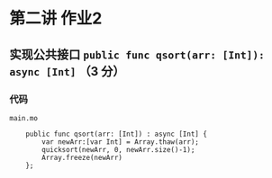 # 第二讲 作业2
## 实现公共接口 `public func qsort(arr: [Int]): async [Int]` （3 分）

### 代码
`main.mo`
```Motoko
    public func qsort(arr: [Int]) : async [Int] {
        var newArr:[var Int] = Array.thaw(arr);
        quicksort(newArr, 0, newArr.size()-1);
        Array.freeze(newArr)
    };
```
